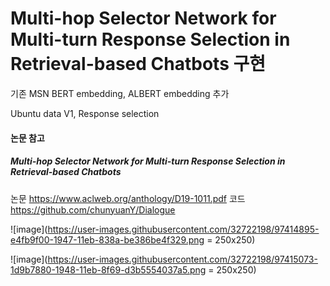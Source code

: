 # Multi-hop Selector Network for Multi-turn Response Selection in Retrieval-based Chatbots 구현
기존 MSN BERT embedding, ALBERT embedding 추가

Ubuntu data V1, Response selection

#### 논문 참고
##### Multi-hop Selector Network for Multi-turn Response Selection in Retrieval-based Chatbots
논문 https://www.aclweb.org/anthology/D19-1011.pdf
코드 https://github.com/chunyuanY/Dialogue

![image](https://user-images.githubusercontent.com/32722198/97414895-e4fb9f00-1947-11eb-838a-be386be4f329.png = 250x250)



![image](https://user-images.githubusercontent.com/32722198/97415073-1d9b7880-1948-11eb-8f69-d3b5554037a5.png = 250x250)
